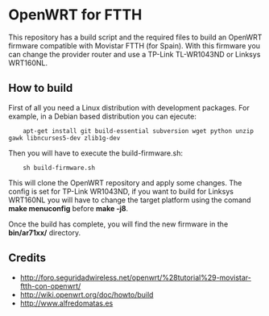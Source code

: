 OpenWRT for FTTH
================

This repository has a build script and the required files to build an OpenWRT 
firmware compatible with Movistar FTTH (for Spain). With this firmware you can
change the provider router and use a TP-Link TL-WR1043ND or Linksys WRT160NL.

How to build
------------

First of all you need a Linux distribution with development packages. For 
example, in a Debian based distribution you can ejecute:

        apt-get install git build-essential subversion wget python unzip gawk libncurses5-dev zlib1g-dev

Then you will have to execute the build-firmware.sh:

        sh build-firmware.sh

This will clone the OpenWRT repository and apply some changes. The config is 
set for TP-Link WR1043ND, if you want to build for Linksys WRT160NL you will 
have to change the target platform using the comand **make menuconfig** before 
**make -j8**.

Once the build has complete, you will find the new firmware in the 
**bin/ar71xx/** directory.

Credits
-------

* http://foro.seguridadwireless.net/openwrt/%28tutorial%29-movistar-ftth-con-openwrt/
* http://wiki.openwrt.org/doc/howto/build
* http://www.alfredomatas.es
